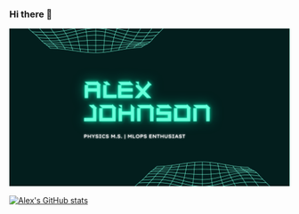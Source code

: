 ### Hi there 👋
<img src="https://github.com/aijphy/aijphy/blob/main/githubcover.png" alt="cover image" >

[![Alex's GitHub stats](https://github-readme-stats.vercel.app/api?username=aijphy&hide=contribs&theme=cobalt)](https://github.com/anuraghazra/github-readme-stats)


<!--
**aijphy/aijphy** is a ✨ _special_ ✨ repository because its `README.md` (this file) appears on your GitHub profile.

Here are some ideas to get you started:

- 🔭 I’m currently working on ...
- 🌱 I’m currently learning ...
- 👯 I’m looking to collaborate on ...
- 🤔 I’m looking for help with ...
- 💬 Ask me about ...
- 📫 How to reach me: ...
- 😄 Pronouns: ...
- ⚡ Fun fact: ...
-->
